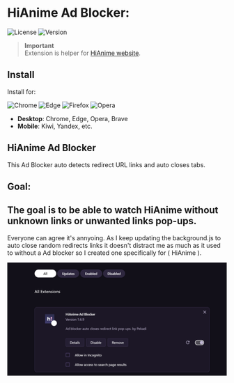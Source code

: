 # HiAnime Ad Blocker:

![License](https://img.shields.io/badge/license-MIT-green)
![Version](https://img.shields.io/badge/version-1.6.9-brightgreen)
> **Important**  
Extension is helper for [HiAnime website](https://hianime.to).

## Install

Install for:

![Chrome](https://example.com/chrome-icon.png) ![Edge](https://example.com/edge-icon.png) ![Firefox](https://example.com/firefox-icon.png) ![Opera](https://example.com/opera-icon.png)

- **Desktop**: Chrome, Edge, Opera, Brave
- **Mobile**: Kiwi, Yandex, etc.


## HiAnime Ad Blocker
This Ad Blocker auto detects redirect URL links and auto closes tabs.


## Goal:

## The goal is to be able to watch HiAnime without unknown links or unwanted links pop-ups.
Everyone can agree it's annyoing. As I keep updating the background.js
to auto close random redirects links it doesn't distract me as much as it used to without
a Ad blocker so I created one specifically for ( HiAnime ).


![Thumbnail Image](Thumbnail.png)
